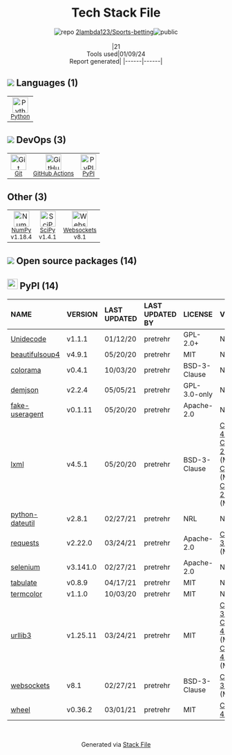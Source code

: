 <!--
&lt;--- Readme.md Snippet without images Start ---&gt;
## Tech Stack
2lambda123/Sports-betting is built on the following main stack:

- [Python](https://www.python.org) – Languages
- [NumPy](http://www.numpy.org/) – Data Science Tools
- [SciPy](http://www.scipy.org) – Data Science Tools
- [GitHub Actions](https://github.com/features/actions) – Continuous Integration

Full tech stack [here](/techstack.md)

&lt;--- Readme.md Snippet without images End ---&gt;

&lt;--- Readme.md Snippet with images Start ---&gt;
## Tech Stack
2lambda123/Sports-betting is built on the following main stack:

- <img width='25' height='25' src='https://img.stackshare.io/service/993/pUBY5pVj.png' alt='Python'/> [Python](https://www.python.org) – Languages
- <img width='25' height='25' src='https://img.stackshare.io/service/2179/default_332f874a2edb2686f578aa6389313efcea1eec41.png' alt='NumPy'/> [NumPy](http://www.numpy.org/) – Data Science Tools
- <img width='25' height='25' src='https://img.stackshare.io/service/3303/scipyshiny_small.png' alt='SciPy'/> [SciPy](http://www.scipy.org) – Data Science Tools
- <img width='25' height='25' src='https://img.stackshare.io/service/11563/actions.png' alt='GitHub Actions'/> [GitHub Actions](https://github.com/features/actions) – Continuous Integration

Full tech stack [here](/techstack.md)

&lt;--- Readme.md Snippet with images End ---&gt;
-->
<div align="center">

# Tech Stack File
![](https://img.stackshare.io/repo.svg "repo") [2lambda123/Sports-betting](https://github.com/2lambda123/Sports-betting)![](https://img.stackshare.io/public_badge.svg "public")
<br/><br/>
|21<br/>Tools used|01/09/24 <br/>Report generated|
|------|------|
</div>

## <img src='https://img.stackshare.io/languages.svg'/> Languages (1)
<table><tr>
  <td align='center'>
  <img width='36' height='36' src='https://img.stackshare.io/service/993/pUBY5pVj.png' alt='Python'>
  <br>
  <sub><a href="https://www.python.org">Python</a></sub>
  <br>
  <sub></sub>
</td>

</tr>
</table>

## <img src='https://img.stackshare.io/devops.svg'/> DevOps (3)
<table><tr>
  <td align='center'>
  <img width='36' height='36' src='https://img.stackshare.io/service/1046/git.png' alt='Git'>
  <br>
  <sub><a href="http://git-scm.com/">Git</a></sub>
  <br>
  <sub></sub>
</td>

<td align='center'>
  <img width='36' height='36' src='https://img.stackshare.io/service/11563/actions.png' alt='GitHub Actions'>
  <br>
  <sub><a href="https://github.com/features/actions">GitHub Actions</a></sub>
  <br>
  <sub></sub>
</td>

<td align='center'>
  <img width='36' height='36' src='https://img.stackshare.io/service/12572/-RIWgodF_400x400.jpg' alt='PyPI'>
  <br>
  <sub><a href="https://pypi.org/">PyPI</a></sub>
  <br>
  <sub></sub>
</td>

</tr>
</table>

## Other (3)
<table><tr>
  <td align='center'>
  <img width='36' height='36' src='https://img.stackshare.io/service/2179/default_332f874a2edb2686f578aa6389313efcea1eec41.png' alt='NumPy'>
  <br>
  <sub><a href="http://www.numpy.org/">NumPy</a></sub>
  <br>
  <sub>v1.18.4</sub>
</td>

<td align='center'>
  <img width='36' height='36' src='https://img.stackshare.io/service/3303/scipyshiny_small.png' alt='SciPy'>
  <br>
  <sub><a href="http://www.scipy.org">SciPy</a></sub>
  <br>
  <sub>v1.4.1</sub>
</td>

<td align='center'>
  <img width='36' height='36' src='https://img.stackshare.io/service/4220/LNPwoiWi_400x400.jpg' alt='Websockets'>
  <br>
  <sub><a href="https://developer.mozilla.org/en-US/docs/Web/API/WebSockets_API">Websockets</a></sub>
  <br>
  <sub>v8.1</sub>
</td>

</tr>
</table>


## <img src='https://img.stackshare.io/group.svg' /> Open source packages (14)</h2>

## <img width='24' height='24' src='https://img.stackshare.io/service/12572/-RIWgodF_400x400.jpg'/> PyPI (14)

|NAME|VERSION|LAST UPDATED|LAST UPDATED BY|LICENSE|VULNERABILITIES|
|:------|:------|:------|:------|:------|:------|
|[Unidecode](https://pypi.org/project/Unidecode)|v1.1.1|01/12/20|pretrehr |GPL-2.0+|N/A|
|[beautifulsoup4](https://pypi.org/project/beautifulsoup4)|v4.9.1|05/20/20|pretrehr |MIT|N/A|
|[colorama](https://pypi.org/project/colorama)|v0.4.1|10/03/20|pretrehr |BSD-3-Clause|N/A|
|[demjson](https://pypi.org/project/demjson)|v2.2.4|05/05/21|pretrehr |GPL-3.0-only|N/A|
|[fake-useragent](https://pypi.org/project/fake-useragent)|v0.1.11|05/20/20|pretrehr |Apache-2.0|N/A|
|[lxml](https://pypi.org/project/lxml)|v4.5.1|05/20/20|pretrehr |BSD-3-Clause|[CVE-2021-43818](https://github.com/advisories/GHSA-55x5-fj6c-h6m8) (High)<br/>[CVE-2020-27783](https://github.com/advisories/GHSA-pgww-xf46-h92r) (Moderate)<br/>[CVE-2022-2309](https://github.com/advisories/GHSA-wrxv-2j5q-m38w) (Moderate)<br/>[CVE-2021-28957](https://github.com/advisories/GHSA-jq4v-f5q6-mjqq) (Moderate)|
|[python-dateutil](https://pypi.org/project/python-dateutil)|v2.8.1|02/27/21|pretrehr |NRL|N/A|
|[requests](https://pypi.org/project/requests)|v2.22.0|03/24/21|pretrehr |Apache-2.0|[CVE-2023-32681](https://github.com/advisories/GHSA-j8r2-6x86-q33q) (Moderate)|
|[selenium](https://pypi.org/project/selenium)|v3.141.0|02/27/21|pretrehr |Apache-2.0|N/A|
|[tabulate](https://pypi.org/project/tabulate)|v0.8.9|04/17/21|pretrehr |MIT|N/A|
|[termcolor](https://pypi.org/project/termcolor)|v1.1.0|10/03/20|pretrehr |MIT|N/A|
|[urllib3](https://pypi.org/project/urllib3)|v1.25.11|03/24/21|pretrehr |MIT|[CVE-2021-33503](https://github.com/advisories/GHSA-q2q7-5pp4-w6pg) (High)<br/>[CVE-2023-45803](https://github.com/advisories/GHSA-g4mx-q9vg-27p4) (Moderate)<br/>[CVE-2023-43804](https://github.com/advisories/GHSA-v845-jxx5-vc9f) (Moderate)|
|[websockets](https://pypi.org/project/websockets)|v8.1|02/27/21|pretrehr |BSD-3-Clause|[CVE-2021-33880](https://github.com/advisories/GHSA-8ch4-58qp-g3mp) (Moderate)|
|[wheel](https://pypi.org/project/wheel)|v0.36.2|03/01/21|pretrehr |MIT|[CVE-2022-40898](https://github.com/advisories/GHSA-qwmp-2cf2-g9g6) (High)|

<br/>
<div align='center'>

Generated via [Stack File](https://github.com/marketplace/stack-file)

